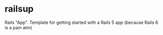 # railsup
Rails "App". Template for getting started with a Rails 5 app (because Rails 6 is a pain atm)
